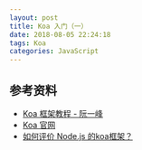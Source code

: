 ```yaml
---
layout: post
title: Koa 入门（一）
date: 2018-08-05 22:24:18
tags: Koa
categories: JavaScript
---
```






   


## 参考资料

- [Koa 框架教程 - 阮一峰](https://www.baidu.com/link?url=yWYh5HcVQVLjm7vCZITC7Si1Ooukui4PmaTLKl6IJHxngLm_awQZ8c1vYod_EvVrnn8rI8NlwXB46QtRDzx1ya&wd=&eqid=a46baf3f000603bd000000025b6708ed)
- [Koa 官网](https://koa.bootcss.com/)
- [如何评价 Node.js 的koa框架？](https://www.zhihu.com/question/25388201)








